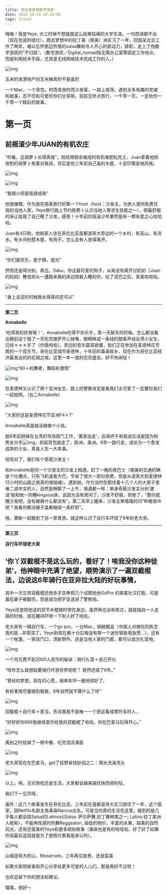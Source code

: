 ```yaml
---
title: 我在南美做数字游民
date: 2018-10-19 20:34:01
tags: travel
---
```


嗨咯！我是Yeye, 大三时候不想就就这么结束枯燥的大学生涯，一句西语都不会（现在也说的很烂），跑去梦想中的拉丁美（南美）洲实习了一年，回国呆北京工作了两年，难以忘怀那边热情的salsa舞和令人开心的原动力，辞职，走上了伪数字游民的“不归路”。（数字游民／Digital_nomad指无需办公室等固定工作地点，而是利用技术手段，尤其是无线网络技术完成工作的人。）



![img](http://q7fm0u7rl.bkt.clouddn.com/img/640-20200320155200130.jpeg)

玉米的发源地产的玉米棒真的不是盖的



 一个Mac，一个背包，时而青旅时而沙发客，一路上晃荡，遇到太多有趣的灵魂和故事，忍不住和可爱的你们分享呀。目前无终点旅行，一千零一页，一定给你一千零一个精彩的故事。



# **第一页**

## **前摇滚少年JUAN的有机农庄**



“你看，这胡萝卜长得真俊”，刚给用厨余做成的有机堆肥松完土，Juan拿着他刚收割的胡萝卜笑着对我说，背后是他三年前自己盖的木屋，十足印第安纳风格。



![img](http://q7fm0u7rl.bkt.clouddn.com/img/640-20200320155206738.jpeg)



![img](http://q7fm0u7rl.bkt.clouddn.com/img/640-20200320155211177.jpeg)

“我很小但是我很成熟”



他很慷慨，作为我在南美旅行的第一个host（host：沙发主，为旅人提供免费住宿的当地人家，Yeye旅行路上节约旅费＋认识当地人等求生技能之一），把最舒服的床让给我了自己睡了沙发，感恩！十年前的摇滚少年果然是有一颗有爱之心哈哈哈。



Juan有4只狗，他和家人住在哥伦比亚首都波哥大旁边的一个乡村，有高山，有流水，有乡间别墅木屋，有狗子，怎么会有人舍得离开。



![img](http://q7fm0u7rl.bkt.clouddn.com/img/640-20200320155215464.jpeg)

“你们是欢乐，是宁静，是光”



然而还是得分别。再见，Saku，你这最可爱的狗子，从来没有离开过奶奶（Juan的妈妈）睡觉却头一遭跑来我的床边陪我入睡的你，吃了泥巴之后，真美哈哈哈。



![img](http://q7fm0u7rl.bkt.clouddn.com/img/640-20200320155220079.jpeg)

“身上没泥的时候我长得真的还可以”



---

**第二页**

**Annabelle**



‘吃得真的好爽哦！’，Annabelle吃得不亦乐乎，第一天聊天的时候，怎么都没看出眼前这个饿了一天吃完披萨开心抹嘴，眼睛眯成一条线的甜美声线台湾小女生，已经＊＊＊岁了（你猜哈哈）。旁边的音乐震耳欲聋，我们正在参加在麦德林花节周的一个音乐节，哥伦比亚城市麦德林，十年前的毒枭故乡，现在作为哥伦比亚经济最发达的的花城之城，这里一年一度的花农盛会，好不热闹哒！



![img](http://q7fm0u7rl.bkt.clouddn.com/img/640-20200320155224582.jpeg)“60＋的舞者，舞蹈和激情”



![img](http://q7fm0u7rl.bkt.clouddn.com/img/640-20200320155424579.jpeg)

在麦德林又认识了两个亚洲女生，路上的警察肯定是看我们太可爱了一定要拉我们一起拍照。（右二Annabelle）



![img](http://q7fm0u7rl.bkt.clouddn.com/img/640-20200320155428466.jpeg)

"大家好这是麦德林花节亚洲F4＋1"



Annabelle真是越活越像个小孩。

她6年前辞掉在台湾的市场部门工作，‘离家出走’，后来终于和我说实话是因为和男友分手![img](https://res.wx.qq.com/mpres/htmledition/images/icon/common/emotion_panel/emoji_wx/2_05.png?wxfrom=5&wx_lazy=1&wx_co=1)，抓起背包就走了，欧洲，美洲，6年一路行走，成长为一个愈发成熟的少女，真是人生一大幸事。



哈哈对了，我们有个奇葩沙发主！

和Annabelle是同一个沙发主的沙发上相遇，赶了一晚的夜巴士（南美的交通的确是个吐槽点，只有飞机或者大巴，节省了很大一部分旅费，但是从波哥大到麦德林12小时的山路之旅真的很销魂）。遇到她，作为当时在那住着十几个人的大房子里唯二说中文的人，自然是畅聊了一上午，境遇都一样：单身奇葩沙发主分别‘邀请’我和她一同睡kingsize床，说因为没有房间了，沙发不舒服，拒绝了，“那你就睡沙发吧，没有被褥什么都没有”。第二天早上醒来，沙发主笑嘻嘻的问“昨晚很冷吧？我看你都没被子盖都缩成一条虾耶”。



哦，果断一起搬到了另一家青旅，就这样认识了自行车环球了6年的老大哥。



---



**第三页**

**自行车环球老大哥**



## ‘你丫双截棍不是这么玩的，看好了！唉我没你这种徒弟’，他神眼中充满了绝望，顺势演示了一遍双截棍法，边说这6年骑行在亚非拉大陆的好玩事情，

其中一次忘带双截棍还想赤手空拳把几个试图抢他GoPro 的南美壮汉打跑，可是最后鼻子被戳伤，但是成功把歹徒送进了警察局。



Yeye还是把他送的双节木棍随时带在身边，虽然再也没有练过，就是独自一人走路的时候，挂在腰间吓唬一下别人好了哈哈。



老大哥有一辆自行车，一个go pro，一台Mac，锅碗瓢盆（中国人对做吃的执念真的是...非常深了，Yeye到现在都十分后悔没有带一个迷你智能电饭煲...），还有一个帐篷，一家店门口，清新野外，还是当地人家的门廊，都可以成为扎营地。



![img](http://q7fm0u7rl.bkt.clouddn.com/img/640-20200320155433968.jpeg)

一个月花费不到2000人民币的秘诀：骑行扎营＋自己开伙



“哇你怎么就想起要骑行环游世界呢呢？ 竟然还骑了6年。”

“曾经的梦想，现在的心愿，骑单车环一圈地球好了。

有些事情尽量做到极致，6年自然就不算什么了呗”



![img](http://q7fm0u7rl.bkt.clouddn.com/img/640-20200320155439276.jpeg)

双截棍＋自行车＋家当，告诉我我不是唯一一个把这看成摩托车的人...



“好好好你666我继续耍你给我的双截棍了哈哈。你在巴拿马玩得开心。”



![img](http://q7fm0u7rl.bkt.clouddn.com/img/640-20200320155442922.jpeg)

离别之时给做了一顿中餐，吃完泪流满面



![img](http://q7fm0u7rl.bkt.clouddn.com/img/640-20200320155449031.jpeg)

老大哥现在在巴拿马，get了狂野省钱妙招之二：雨水洗澡洗头



![img](https://mmbiz.qpic.cn/mmbiz_png/R4MibUTItVc4HjnhEDO9icdczqqDdibZebxmHxqQ9wXDk22LAibC8Rb29k72xMLaIgoI4x7nmyhx3iadTIun2mxAnoQ/640?wx_fmt=png&wxfrom=5&wx_lazy=1&wx_co=1)



以上，呐，无论旅程还是生活，大家都会越来越欢快而顺利哒。

我们下一见页呀。



画外：这几个故事发生在哥伦比亚，三年前在首都波哥大实习居住了一年，这个国家，因Netfilx名剧主角毒枭Narcos出名，可是当你真的生活在这里，碰到的是几乎每人都会跳Salsa的Latinos((Salsa: 萨尔萨舞,拉丁舞种类之一; Latino:拉丁美洲人昵称），不能再性感的热舞Reggeaton, 超低的物价，丰富的水果，超美的自然风光，还有还蛮美的Yeye和更多缤纷故事（事故也是有的哈哈哈，好了好了如果你说最后这段就是为了放照片那我是承认的）。



![img](http://q7fm0u7rl.bkt.clouddn.com/img/640-20200320155453683.jpeg)

山城波哥大的山，Moserrate，三年再见夜景，还是蛮美



如果大家把故事和开心分享给更多可爱的人儿们，那是再好不过啦！

也欢迎留下你的想法和建议。

嘻嘻，祝好～